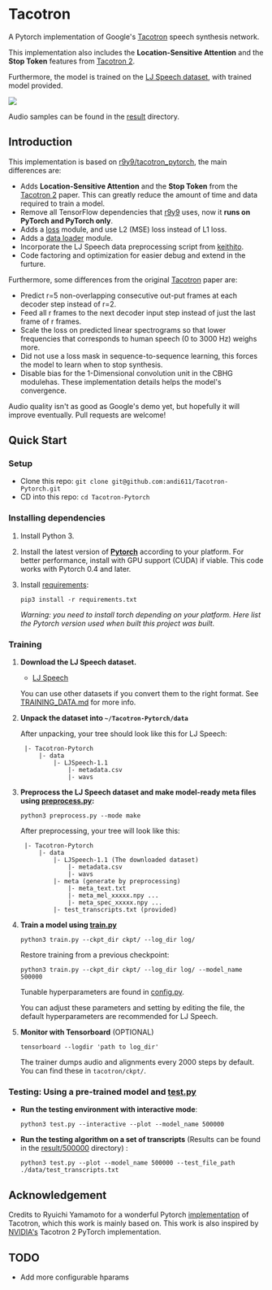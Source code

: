 # Tacotron
A Pytorch implementation of Google's [Tacotron](https://arxiv.org/pdf/1703.10135.pdf) speech synthesis network.

This implementation also includes the **Location-Sensitive Attention** and the **Stop Token** features from [Tacotron 2](https://arxiv.org/pdf/1712.05884.pdf).

Furthermore, the model is trained on the [LJ Speech dataset](https://keithito.com/LJ-Speech-Dataset/), with trained model provided.

<img src="https://github.com/andi611/Tacotron-Pytorch/blob/master/result/checkpoint_step500000_all.png">

Audio samples can be found in the [result](result/500000) directory.

## Introduction
This implementation is based on [r9y9/tacotron_pytorch](https://github.com/r9y9/tacotron_pytorch), the main differences are:
* Adds **Location-Sensitive Attention** and the **Stop Token** from the [Tacotron 2](https://arxiv.org/pdf/1712.05884.pdf) paper.
  This can greatly reduce the amount of time and data required to train a model.
* Remove all TensorFlow dependencies that [r9y9](https://github.com/r9y9/tacotron_pytorch) uses, now it **runs on PyTorch and PyTorch only**.
* Adds a [loss](model/loss.py) module, and use L2 (MSE) loss instead of L1 loss.
* Adds a [data loader](dataloader.py) module.
* Incorporate the LJ Speech data preprocessing script from [keithito](https://github.com/keithito/tacotron).
* Code factoring and optimization for easier debug and extend in the furture.

Furthermore, some differences from the original [Tacotron](https://arxiv.org/pdf/1703.10135.pdf) paper are:
* Predict r=5 non-overlapping consecutive out-put frames at each decoder step instead of r=2.
* Feed all r frames to the next decoder input step instead of just the last frame of r frames.
* Scale the loss on predicted linear spectrograms so that lower frequencies that corresponds to human speech (0 to 3000 Hz) weighs more.
* Did not use a loss mask in sequence-to-sequence learning, this forces the model to learn when to stop synthesis.
* Disable bias for the 1-Dimensional convolution unit in the CBHG modulehas.
These implementation details helps the model's convergence.

Audio quality isn't as good as Google's demo yet, but hopefully it will improve eventually. Pull requests are welcome!


## Quick Start

### Setup
* Clone this repo: `git clone git@github.com:andi611/Tacotron-Pytorch.git`
* CD into this repo: `cd Tacotron-Pytorch`

### Installing dependencies

1. Install Python 3.

2. Install the latest version of **[Pytorch](https://pytorch.org/get-started/locally/)** according to your platform. For better
	performance, install with GPU support (CUDA) if viable. This code works with Pytorch 0.4 and later.

3. Install [requirements](requirements.txt):
	```
	pip3 install -r requirements.txt
	```
	*Warning: you need to install torch depending on your platform. Here list the Pytorch version used when built this project was built.*


### Training

1. **Download the LJ Speech dataset.**
	* [LJ Speech](https://keithito.com/LJ-Speech-Dataset/)
	
	You can use other datasets if you convert them to the right format. See [TRAINING_DATA.md](https://github.com/keithito/tacotron/blob/master/TRAINING_DATA.md) for more info.

2. **Unpack the dataset into `~/Tacotron-Pytorch/data`**

	After unpacking, your tree should look like this for LJ Speech:
	```
	 |- Tacotron-Pytorch
		 |- data
			 |- LJSpeech-1.1
				 |- metadata.csv
				 |- wavs
	```

3. **Preprocess the LJ Speech dataset and make model-ready meta files using [preprocess.py](preprocess.py):**
	```
	python3 preprocess.py --mode make
	```

	After preprocessing, your tree will look like this:
	```
	 |- Tacotron-Pytorch
		 |- data
			 |- LJSpeech-1.1 (The downloaded dataset)
				 |- metadata.csv
				 |- wavs
			 |- meta (generate by preprocessing)
				 |- meta_text.txt 
				 |- meta_mel_xxxxx.npy ...
				 |- meta_spec_xxxxx.npy ...
			 |- test_transcripts.txt (provided)
	```

4. **Train a model using [train.py](train.py)**
	```
	python3 train.py --ckpt_dir ckpt/ --log_dir log/
	```

	Restore training from a previous checkpoint:
	```
	python3 train.py --ckpt_dir ckpt/ --log_dir log/ --model_name 500000
	```

	Tunable hyperparameters are found in [config.py](config.py). 
	
	You can adjust these parameters and setting by editing the file, the default hyperparameters are recommended for LJ Speech.

5. **Monitor with Tensorboard** (OPTIONAL)
	```
	tensorboard --logdir 'path to log_dir'
	```

	The trainer dumps audio and alignments every 2000 steps by default. You can find these in `tacotron/ckpt/`.


### Testing: Using a pre-trained model and [test.py](test.py)
* **Run the testing environment with interactive mode**:
	```
	python3 test.py --interactive --plot --model_name 500000
	```
* **Run the testing algorithm on a set of transcripts** (Results can be found in the [result/500000](result/500000) directory) :
	```
	python3 test.py --plot --model_name 500000 --test_file_path ./data/test_transcripts.txt
	```


## Acknowledgement
Credits to Ryuichi Yamamoto for a wonderful Pytorch [implementation](https://github.com/r9y9/tacotron_pytorch) of Tacotron, which this work is mainly based on. This work is also inspired by [NVIDIA's](https://github.com/NVIDIA/tacotron2) Tacotron 2 PyTorch implementation.

## TODO
* Add more configurable hparams

